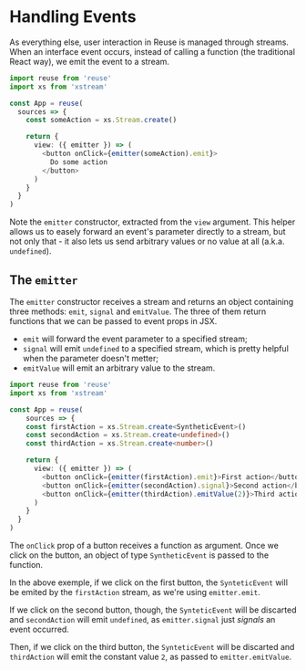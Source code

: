 # Handling Events

As everything else, user interaction in Reuse is managed through streams. When an interface event occurs, instead of calling a function (the traditional React way), we emit the event to a stream.

```typescript
import reuse from 'reuse'
import xs from 'xstream'

const App = reuse(
  sources => {
    const someAction = xs.Stream.create()

    return {
      view: ({ emitter }) => (
        <button onClick={emitter(someAction).emit}>
          Do some action
        </button>
      )
    }
  }
)
```

Note the `emitter` constructor, extracted from the `view` argument. This helper allows us to easely forward an event's parameter directly to a stream, but not only that - it also lets us send arbitrary values or no value at all (a.k.a. `undefined`).

## The `emitter`

The `emitter` constructor receives a stream and returns an object containing three methods: `emit`, `signal` and `emitValue`. The three of them return functions that we can be passed to event props in JSX.

* `emit` will forward the event parameter to a specified stream;
* `signal` will emit `undefined` to a specified stream, which is pretty helpful when the parameter doesn't metter;
* `emitValue` will emit an arbitrary value to the stream.

```typescript
import reuse from 'reuse'
import xs from 'xstream'

const App = reuse(
    sources => {
    const firstAction = xs.Stream.create<SyntheticEvent>()
    const secondAction = xs.Stream.create<undefined>()
    const thirdAction = xs.Stream.create<number>()

    return {
      view: ({ emitter }) => (
        <button onClick={emitter(firstAction).emit}>First action</button>
        <button onClick={emitter(secondAction).signal}>Second action</button>
        <button onClick={emitter(thirdAction).emitValue(2)}>Third action</button>
      )
    }
  }
)
```

The `onClick` prop of a button receives a function as argument. Once we click on the button, an object of type `SyntheticEvent` is passed to the function.

In the above exemple, if we click on the first button, the `SynteticEvent` will be emited by the `firstAction` stream, as we're using `emitter.emit`.

If we click on the second button, though, the `SynteticEvent` will be discarted and `secondAction` will emit `undefined`, as `emitter.signal` just *signals* an event occurred.

Then, if we click on the third button, the `SynteticEvent` will be discarted and `thirdAction` will emit the constant value `2`, as passed to `emitter.emitValue`.